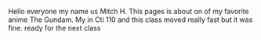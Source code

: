
Hello everyone my name us Mitch H. This pages is about on of my favorite anime The Gundam.
My in Cti 110 and this class moved really fast but it was fine.
ready for the next class 


